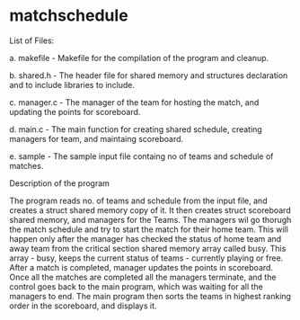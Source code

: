 # matchschedule
List of Files:

a.  makefile	- Makefile for the compilation of the program and cleanup.

b.  shared.h	- The header file for shared memory and structures declaration and  to include libraries to include.

c.  manager.c	- The manager of the team for hosting the match, and updating the points for scoreboard.

d.  main.c  - The main function for creating shared schedule, creating managers for team, and maintaing scoreboard.

e.  sample  - The sample input file containg no of teams and schedule of matches.
  
Description of the program

 The program reads no. of teams and schedule from the input file, and creates a struct shared memory copy of it.
    It then creates struct scoreboard shared memory, and managers for the Teams.
    The managers wil go thorugh the match schedule and try to start the match for their home team.
    This will happen only after the manager has checked the status of home team and away team from the critical section shared memory array called busy.
    This array - busy, keeps the current status of teams - currently playing or free.
    After a match is completed, manager updates the points in scoreboard.
    Once all the matches are completed all the managers terminate, and the control goes back to the main program, which was
    waiting for all the managers to end. The main program then sorts the teams in highest ranking order in the scoreboard, and 
    displays it.
